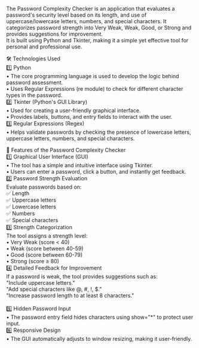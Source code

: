 The Password Complexity Checker is an application that evaluates a password's security level based on its length, and use of uppercase/lowercase letters, numbers, and special characters. It categorizes password strength into Very Weak, Weak, Good, or Strong and provides suggestions for improvement.<br>
It is built using Python and Tkinter, making it a simple yet effective tool for personal and professional use. <br>

🛠 Technologies Used<br>
1️⃣ Python<br>
• The core programming language is used to develop the logic behind password assessment.<br>
• Uses Regular Expressions (re module) to check for different character types in the password.<br>
2️⃣ Tkinter (Python's GUI Library)<br>
• Used for creating a user-friendly graphical interface.<br>
• Provides labels, buttons, and entry fields to interact with the user.<br>
3️⃣ Regular Expressions (Regex)<br>
• Helps validate passwords by checking the presence of lowercase letters, uppercase letters, numbers, and special characters.<br>

🚀 Features of the Password Complexity Checker<br>
1️⃣ Graphical User Interface (GUI)<br>
• The tool has a simple and intuitive interface using Tkinter.<br>
• Users can enter a password, click a button, and instantly get feedback.<br>
2️⃣ Password Strength Evaluation<br>
Evaluate passwords based on:<br>
✅ Length<br>
✅ Uppercase letters<br>
✅ Lowercase letters<br>
✅ Numbers<br>
✅ Special characters<br>
3️⃣ Strength Categorization<br>
The tool assigns a strength level:<br>
• Very Weak (score < 40)<br>
• Weak (score between 40-59)<br>
• Good (score between 60-79)<br>
• Strong (score ≥ 80)<br>
4️⃣ Detailed Feedback for Improvement<br>
If a password is weak, the tool provides suggestions such as:<br>
"Include uppercase letters."<br>
"Add special characters like @, #, !, $."<br>
"Increase password length to at least 8 characters."<br>  
5️⃣ Hidden Password Input  
• The password entry field hides characters using show="*" to protect user input.  
6️⃣ Responsive Design  
• The GUI automatically adjusts to window resizing, making it user-friendly.
